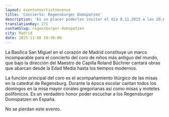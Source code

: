 ```yaml
---
layout: eventonoartistnovenue
title: 'Concierto: Regensburger Domspatzen'
description: 'Es un placer poderles invitar el día 8.11.2015 a las 20:00h a un concierto de los mundialmente famosos Regensburger Domspatzen a la Basílica Pontifícia San Miguel.'
translationKey: 271
customSlug: regensburger-domspatzen
city: Madrid
date: 2015-11-08 19:30:00
---
```



La Basílica San Miguel en el corazón de Madrid constituye un marco incomparable para el concierto del coro de niños más antiguo del mundo, que bajo la dirección del Maestro de Capilla Roland Büchner cantará obras que abarcan desde la Edad Media hasta los tiempos modernos.

La función principal del coro es el acompañamiento litúrgico de las misas en la catedral de Regensburg. Durante la época escolar cantan todos los domingos en la misa mayor corales gregorianas así como misas y motetes polifónicos.  Es un verdadero honor poder escuchar a los Regensburger Domspatzen en España.

No se pierdan este evento.
